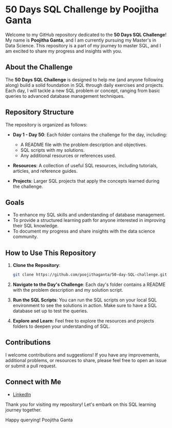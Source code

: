 # 50 Days SQL Challenge by Poojitha Ganta

Welcome to my GitHub repository dedicated to the **50 Days SQL Challenge**! My name is **Poojitha Ganta**, and I am currently pursuing my Master's in Data Science. This repository is a part of my journey to master SQL, and I am excited to share my progress and insights with you.

## About the Challenge

The **50 Days SQL Challenge** is designed to help me (and anyone following along) build a solid foundation in SQL through daily exercises and projects. Each day, I will tackle a new SQL problem or concept, ranging from basic queries to advanced database management techniques.

## Repository Structure

The repository is organized as follows:

- **Day 1 - Day 50**: Each folder contains the challenge for the day, including:
  - A README file with the problem description and objectives.
  - SQL scripts with my solutions.
  - Any additional resources or references used.
  
- **Resources**: A collection of useful SQL resources, including tutorials, articles, and reference guides.

- **Projects**: Larger SQL projects that apply the concepts learned during the challenge.

## Goals

- To enhance my SQL skills and understanding of database management.
- To provide a structured learning path for anyone interested in improving their SQL knowledge.
- To document my progress and share insights with the data science community.

## How to Use This Repository

1. **Clone the Repository**: 
   ```sh
   git clone https://github.com/poojithaganta/50-day-SQL-challenge.git
   ```

2. **Navigate to the Day's Challenge**: Each day's folder contains a README with the problem description and my solution script.

3. **Run the SQL Scripts**: You can run the SQL scripts on your local SQL environment to see the solutions in action. Make sure to have a SQL database set up to test the queries.

4. **Explore and Learn**: Feel free to explore the resources and projects folders to deepen your understanding of SQL.

## Contributions

I welcome contributions and suggestions! If you have any improvements, additional problems, or resources to share, please feel free to open an issue or submit a pull request.

## Connect with Me

- [LinkedIn](https://www.linkedin.com/in/poojitha-ganta/)

Thank you for visiting my repository! Let's embark on this SQL learning journey together.

Happy querying!
Poojitha Ganta
